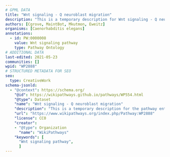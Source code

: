 ```yaml
---
# GPML DATA
title: "Wnt signaling - Q neuroblast migration"
description: "This is a temporary description for Wnt signaling - Q neuroblast migration"
authors: [Cgrove, MaintBot, Mkutmon, Eweitz]
organisms: [Caenorhabditis elegans]
annotations:
  - id: PW:0000008
    value: Wnt signaling pathway
    type: Pathway Ontology
# ADDITIONAL DATA
last-edited: 2021-05-23
communities: []
wpid: "WP2888"
# STRUCTURED METADATA FOR SEO
seo:
  type: CreativeWork
schema-jsonld:
  - "@context": https://schema.org/
    "@id": https://wikipathways.github.io/pathways/WP554.html
    "@type": Dataset
    "name": "Wnt signaling - Q neuroblast migration"
    "description": "This is a temporary description for the pathway entitled: Wnt signaling - Q neuroblast migration"
    "url": "https://www.wikipathways.org/index.php/Pathway:WP2888"
    "license": CC0
    "creator":
    - "@type": Organization
      "name": "WikiPathways"
    "keywords": [
      "Wnt signaling pathway",
      ]
---
```

